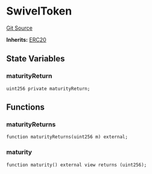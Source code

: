 # SwivelToken
[Git Source](https://github.com/Swivel-Finance/illuminate/blob/756f41d3de7041d0b83523598284cee2b14c535e/src/mocks/SwivelToken.sol)

**Inherits:**
[ERC20](/src/mocks/ERC20.sol/contract.ERC20.md)


## State Variables
### maturityReturn

```solidity
uint256 private maturityReturn;
```


## Functions
### maturityReturns


```solidity
function maturityReturns(uint256 m) external;
```

### maturity


```solidity
function maturity() external view returns (uint256);
```

